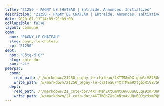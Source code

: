 ```yaml
---
title: "21250 - PAGNY LE CHATEAU | Entraide, Annonces, Initiatives"
description: "21250 - PAGNY LE CHATEAU | Entraide, Annonces, Initiatives"
date: 2020-01-11T14:09:21+09:00
collapsible: false
layout: commune
comm:
  nom: "PAGNY LE CHATEAU"
  slug: pagny-le-chateau
  cp: "21250"
dept:
  nom: "Côte-d'Or"
  slug: cote-dor
  num: "21"
peerpad:
  comm:
    read_path: /r/markdown/21250_pagny-le-chateau/4XTTM8m9XtgboRiV875GgvWyRfCHwRt5G8iEeXnkxiBbu7jMH
    write_path: /w/markdown/21250_pagny-le-chateau/4XTTM8m9XtgboRiV875GgvWyRfCHwRt5G8iEeXnkxiBbu7jMH-K3TgUBDpyGF4VFTYoyEJtDPYdea4xZNrQeWLu7h7aGGeLfdAmPxGjtPWVHqM5nTNWuELvvVjxwcNjSEP4uvaLqDjgFnKVSbNJk8sdvHEC5vi9sxKBHD47vEAnY6ViVMkNbvNwv3h
  dept:
    read_path: /r/markdown/21_cote-dor/4XTTM8hZXtCmNtuAvUQu6QJqz9xmPQnUgNuMDYNfAgpgTJEnv
    write_path: /w/markdown/21_cote-dor/4XTTM8hZXtCmNtuAvUQu6QJqz9xmPQnUgNuMDYNfAgpgTJEnv-K3TgUAeCfvU7btKCTnFt82Ar1hy6SVpjko5mtz5cmP6TWwJrRZUwDdCuA26r5DKH7yPX8rEwihi6Q8mZanjKHPbdYhxDxUKDawWsAN5pqFheHA2F1nfLoQoMhZE5LiQfmbksDW42
---
```


